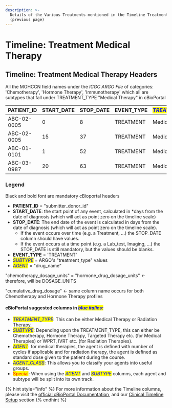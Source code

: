 ```yaml
---
description: >-
  Details of the Various Treatments mentioned in the Timeline Treatment file
  (previous page)
---
```


# Timeline: Treatment Medical Therapy

## Timeline: Treatment Medical Therapy Headers

All the MOHCCN field names under the _ICGC ARGO File_ of categories: 'Chemotherapy', 'Hormone Therapy',  'Immunotherapy' which all are subtypes that fall under TREATMENT\_TYPE "Medical Therapy" in cBioPortal

| **PATIENT\_ID** | **START\_DATE** | **STOP\_DATE** | **EVENT\_TYPE** | _<mark style="color:blue;">TREATMENT\_TYPE</mark>_ | _<mark style="color:blue;">SUBTYPE</mark>_                  | _<mark style="color:blue;">AGENT</mark>_ | _<mark style="color:blue;">AGENT\_CLASS</mark>_ | SUBMITTER\_TREATMENT\_ID | DRUG\_RXNORMCUI | DOSAGE\_UNITS | CUMULATIVE\_DRUG\_DOSAGE | <mark style="background-color:red;">IMMUNOTHERAPY\_TYPE</mark> |
| --------------- | --------------- | -------------- | --------------- | -------------------------------------------------- | ----------------------------------------------------------- | ---------------------------------------- | ----------------------------------------------- | ------------------------ | --------------- | ------------- | ------------------------ | -------------------------------------------------------------- |
| ABC-02-0005     | 0               | 8              | TREATMENT       | Medical Therapy                                    | <mark style="background-color:orange;">Chemotherapy</mark>  | Bortezomib                               | PI                                              |                          | Bortezomib      | mg/m2         | 8                        |                                                                |
| ABC-02-0005     | 15              | 37             | TREATMENT       | Medical Therapy                                    | <mark style="background-color:orange;">Chemotherapy</mark>  | Ixazomib                                 | PI                                              |                          | Ixazomib        | mg/m2         | 1.5                      |                                                                |
| ABC-01-0101     | 1               | 52             | TREATMENT       | Medical Therapy                                    | <mark style="background-color:blue;">Hormone Therapy</mark> | Goserelin                                |                                                 |                          | Goserelin       | mg/m2         | 3.5                      |                                                                |
| ABC-03-0987     | 20              | 63             | TREATMENT       | Medical Therapy                                    | <mark style="background-color:red;">Immunotherapy</mark>    | Pembrolizumab                            |                                                 |                          | Pembrolizumab   |               |                          |                                                                |

### Legend

Black and bold font are mandatory cBioportal headers

* **PATIENT\_ID** = "submitter\_donor\_id"
* **START\_DATE**: the start point of any event, calculated in \*days from the date of diagnosis (which will act as point zero on the timeline scale)
* **STOP\_DATE**: The end date of the event is calculated in days from the date of diagnosis (which will act as point zero on the timeline scale).
  * If the event occurs over time (e.g. a Treatment, ...) the STOP\_DATE column should have values.
  * If the event occurs at a time point (e.g. a Lab\_test, Imaging, ...) the STOP\_DATE is still mandatory, but the values should be blanks.
* **EVENT\_TYPE** = 'TREATMENT'
* _<mark style="color:blue;">SUBTYPE</mark>_ = ARGO's "treatment\_type" values
* _<mark style="color:blue;">AGENT</mark>_ = "drug\_name"

"chemotherapy\_dosage\_units" = "hormone\_drug\_dosage\_units" <- therefore, will be DOSAGE\_UNITS

"cumulative\_drug\_dosage" <- same column name occurs for both Chemotherapy and Hormone Therapy profiles

#### cBioPortal suggested columns in _<mark style="color:blue;">blue italics:</mark>_

* _<mark style="color:blue;">TREATMENT\_TYPE</mark>_: This can be either Medical Therapy or Radiation Therapy.
* _<mark style="color:blue;">SUBTYPE</mark>_: Depending upon the TREATMENT\_TYPE, this can either be Chemotherapy, Hormone Therapy, Targeted Therapy etc. (for Medical Therapies) or WPRT, IVRT etc. (for Radiation Therapies).
* _<mark style="color:blue;">AGENT</mark>_: for medical therapies, the agent is defined with number of cycles if applicable and for radiation therapy, the agent is defined as standard dose given to the patient during the course.
* _<mark style="color:blue;">AGENT\_CLASS</mark>_: This allows you to classify your agents into useful groups.
* <mark style="color:red;">Special</mark>: When using the _<mark style="color:blue;">AGENT</mark>_ and _<mark style="color:blue;">SUBTYPE</mark>_ columns, each agent and subtype will be split into its own track.

{% hint style="info" %}
For more information about the Timeline columns, please visit the [official cBioPortal Documentation](https://docs.cbioportal.org/5.1-data-loading/data-loading/file-formats#timeline-data), and our [Clinical Timeline Setup](../../file-formats/clinical-timeline-setup/) section
{% endhint %}

